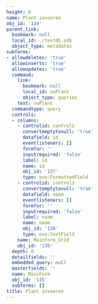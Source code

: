 ```yaml
---
height: 0
name: Plant invoeren
obj_id: '134'
parent_link:
  bookmark: null
  local_id: ./testdb.odb
  object_type: metadatas
subforms:
- allowdeletes: 'true'
  allowinserts: 'true'
  allowupdates: 'true'
  command:
    link:
      bookmark: null
      local_id: vwPlant
      object_type: queries
    text: vwPlant
  commandtype: query
  controls:
  - columns:
    - controlid: control2
      convertemptytonull: 'true'
      datafield: id
      eventlisteners: []
      formfor: ''
      inputrequired: 'false'
      label: id
      name: id
      obj_id: '137'
      type: ooo:FormattedField
    - controlid: control3
      convertemptytonull: 'true'
      datafield: naam
      eventlisteners: []
      formfor: ''
      inputrequired: 'false'
      label: naam
      name: naam
      obj_id: '138'
      type: ooo:TextField
    name: MainForm_Grid
    obj_id: '136'
  depth: 0
  detailfields: ''
  embedded_query: null
  masterfields: ''
  name: MainForm
  obj_id: '135'
  subforms: []
title: Plant invoeren
---
```


